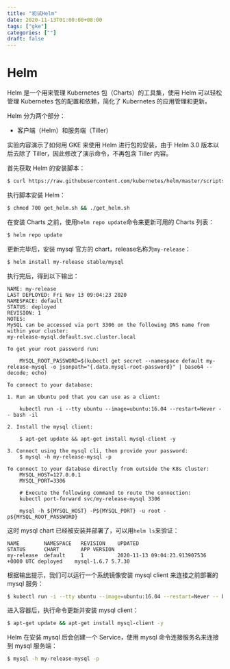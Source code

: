 ```yaml
---
title: "初试Helm"
date: 2020-11-13T01:00:00+08:00
tags: ["gke"]
categories: [""]
draft: false
---
```


# Helm

Helm 是一个用来管理 Kubernetes 包（Charts）的工具集，使用 Helm 可以轻松管理 Kubernetes 包的配置和依赖，简化了 Kubernetes 的应用管理和更新。

Helm 分为两个部分：

- 客户端（Helm）和服务端（Tiller）

实验内容演示了如何用 GKE 来使用 Helm 进行包的安装，由于 Helm 3.0 版本以后去除了 Tiller，因此修改了演示命令，不再包含 Tiller 内容。

首先获取 Helm 的安装脚本：

```sh
$ curl https://raw.githubusercontent.com/kubernetes/helm/master/scripts/get > get_helm.sh
```

执行脚本安装 Helm：

```sh
$ chmod 700 get_helm.sh && ./get_helm.sh
```

在安装 Charts 之前，使用`helm repo update`命令来更新可用的 Charts 列表：

```sh
$ helm repo update
```

更新完毕后，安装 mysql 官方的 chart，release名称为`my-release`：

```sh
$ helm install my-release stable/mysql
```

执行完后，得到以下输出：

```text
NAME: my-release
LAST DEPLOYED: Fri Nov 13 09:04:23 2020
NAMESPACE: default
STATUS: deployed
REVISION: 1
NOTES:
MySQL can be accessed via port 3306 on the following DNS name from within your cluster:
my-release-mysql.default.svc.cluster.local

To get your root password run:

    MYSQL_ROOT_PASSWORD=$(kubectl get secret --namespace default my-release-mysql -o jsonpath="{.data.mysql-root-password}" | base64 --decode; echo)

To connect to your database:

1. Run an Ubuntu pod that you can use as a client:

    kubectl run -i --tty ubuntu --image=ubuntu:16.04 --restart=Never -- bash -il

2. Install the mysql client:

    $ apt-get update && apt-get install mysql-client -y

3. Connect using the mysql cli, then provide your password:
    $ mysql -h my-release-mysql -p

To connect to your database directly from outside the K8s cluster:
    MYSQL_HOST=127.0.0.1
    MYSQL_PORT=3306

    # Execute the following command to route the connection:
    kubectl port-forward svc/my-release-mysql 3306

    mysql -h ${MYSQL_HOST} -P${MYSQL_PORT} -u root -p${MYSQL_ROOT_PASSWORD}
```

这时 mysql chart 已经被安装并部署了，可以用`helm ls`来验证：

```text
NAME      	NAMESPACE	REVISION	UPDATED                                	STATUS  	CHART      	APP VERSION
my-release	default  	1       	2020-11-13 09:04:23.913907536 +0000 UTC	deployed	mysql-1.6.7	5.7.30
```

根据输出提示，我们可以运行一个系统镜像安装 mysql client 来连接之前部署的 mysql 服务：

```sh
$ kubectl run -i --tty ubuntu --image=ubuntu:16.04 --restart=Never -- bash -il
```

进入容器后，执行命令更新并安装 mysql client：

```sh
$ apt-get update && apt-get install mysql-client -y
```

Helm 在安装 mysql 后会创建一个 Service，使用 mysql 命令连接服务名来连接到 mysql 服务端：

```sh
$ mysql -h my-release-mysql -p
```

